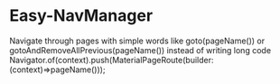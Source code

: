 # Easy-NavManager
Navigate through pages with simple words like goto(pageName()) or gotoAndRemoveAllPrevious(pageName())
instead of writing long code Navigator.of(context).push(MaterialPageRoute(builder: (context)=>pageName()));
